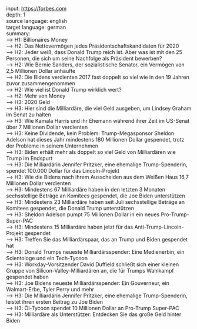 input: <a>https://forbes.com </a>
<br>depth: 1
<br>source language: english
<br>target language: german
<br>summary:
 <br>--> H1: Billionaires Money
<br>--> H2: Das Nettovermögen jedes Präsidentschaftskandidaten für 2020
<br>--> H2: Jeder weiß, dass Donald Trump reich ist. Aber was ist mit den 25 Personen, die sich um seine Nachfolge als Präsident bewerben?
<br>--> H2: Wie Bernie Sanders, der sozialistische Senator, ein Vermögen von 2,5 Millionen Dollar anhäufte
<br>--> H2: Die Bidens verdienten 2017 fast doppelt so viel wie in den 19 Jahren zuvor zusammengenommen
<br>--> H2: Wie viel ist Donald Trump wirklich wert?
<br>--> H2: Mehr von Money
<br>--> H3: 2020 Geld
<br>--> H3: Hier sind die Milliardäre, die viel Geld ausgeben, um Lindsey Graham im Senat zu halten
<br>--> H3: Wie Kamala Harris und ihr Ehemann während ihrer Zeit im US-Senat über 7 Millionen Dollar verdienten
<br>--> H3: Keine Dividende, kein Problem: Trump-Megasponsor Sheldon Adelson hat dieses Jahr mindestens 180 Millionen Dollar gespendet, trotz der Probleme in seinem Unternehmen
<br>--> H3: Biden erhält mehr als doppelt so viel Geld von Milliardären wie Trump im Endspurt
<br>--> H3: Die Milliardärin Jennifer Pritzker, eine ehemalige Trump-Spenderin, spendet 100.000 Dollar für das Lincoln-Projekt
<br>--> H3: Wie die Bidens nach ihrem Ausscheiden aus dem Weißen Haus 16,7 Millionen Dollar verdienten
<br>--> H3: Mindestens 67 Milliardäre haben in den letzten 3 Monaten sechsstellige Beträge an Komitees gespendet, die Joe Biden unterstützen
<br>--> H3: Mindestens 23 Milliardäre haben seit Juli sechsstellige Beträge an Komitees gespendet, die Donald Trump unterstützen
<br>--> H3: Sheldon Adelson pumpt 75 Millionen Dollar in ein neues Pro-Trump-Super-PAC
<br>--> H3: Mindestens 15 Milliardäre haben jetzt für das Anti-Trump-Lincoln-Projekt gespendet
<br>--> H3: Treffen Sie das Milliardärspaar, das an Trump und Biden gespendet hat
<br>--> H3: Donald Trumps neueste Milliardärsspender: Eine Medienerbin, ein Scientologe und ein Tech-Tycoon
<br>--> H3: Workday-Vorsitzender David Duffield schließt sich einer kleinen Gruppe von Silicon-Valley-Milliardären an, die für Trumps Wahlkampf gespendet haben
<br>--> H3: Joe Bidens neueste Milliardärsspender: Ein Gouverneur, ein Walmart-Erbe, Tyler Perry und mehr
<br>--> H3: Die Milliardärin Jennifer Pritzker, eine ehemalige Trump-Spenderin, leistet ihren ersten Beitrag zu Joe Biden
<br>--> H3: Öl-Tycoon spendet 10 Millionen Dollar an Pro-Trump Super-PAC
<br>--> H3: Milliardäre als Unterstützer: Entdecken Sie das große Geld hinter Biden
